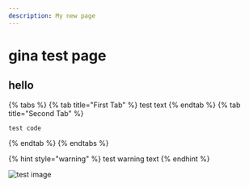 ```yaml
---
description: My new page
---
```


# gina test page

## hello

{% tabs %}
{% tab title="First Tab" %}
test text
{% endtab %}
{% tab title="Second Tab" %}
```
test code
```
{% endtab %}
{% endtabs %}

{% hint style="warning" %}
test warning text
{% endhint %}

![test image](/.gitbook/assets/domains.png)

